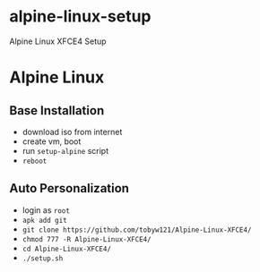 # alpine-linux-setup
Alpine Linux XFCE4 Setup

# Alpine Linux
## Base Installation
* download iso from internet
* create vm, boot
* run `setup-alpine` script
* `reboot`

## Auto Personalization
* login as `root`
* `apk add git`
* `git clone https://github.com/tobyw121/Alpine-Linux-XFCE4/`
* `chmod 777 -R Alpine-Linux-XFCE4/`
* `cd Alpine-Linux-XFCE4/`
* `./setup.sh`

